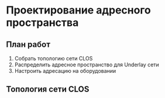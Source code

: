 # Проектирование адресного пространства
## План работ
1. Собрать топологию сети CLOS
2. Распределить адресное пространство для Underlay cети
3. Настроить адресацию на оборудовании
## Топология сети CLOS
